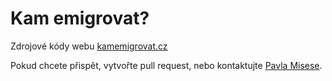 # Kam emigrovat?

Zdrojové kódy webu [kamemigrovat.cz](https://kamemigrovat.cz/)

Pokud chcete přispět, vytvořte pull request, nebo kontaktujte [Pavla Misese](mailto:id@dqd.cz).

